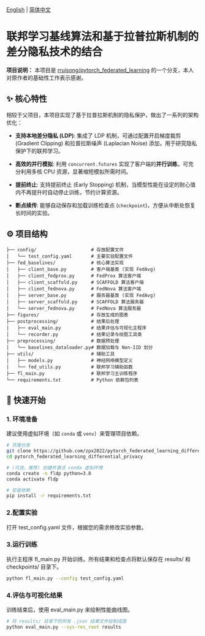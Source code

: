 [English](README.md) | [简体中文](README.zh-CN.md)
# 联邦学习基线算法和基于拉普拉斯机制的差分隐私技术的结合

**项目说明：** 本项目是 [rruisong/pytorch_federated_learning](https://github.com/rruisong/pytorch_federated_learning) 的一个分支，本人对原作者的基础性工作表示感谢。

## ✨ 核心特性

相较于父项目，本项目实现了基于拉普拉斯机制的隐私保护，做出了一系列的架构优化：
- **支持本地差分隐私 (LDP)**: 集成了 LDP 机制，可通过配置开启梯度裁剪 (Gradient Clipping) 和拉普拉斯噪声 (Laplacian Noise) 添加，用于研究隐私保护下的联邦学习。

- **高效的并行模拟**: 利用 `concurrent.futures` 实现了客户端的**并行训练**，可充分利用多核 CPU 资源，显著缩短模拟所需时间。

- **提前终止**: 支持提前终止 (Early Stopping) 机制，当模型性能在设定的耐心值内不再提升时自动停止训练，节约计算资源。

- **断点续传**: 能够自动保存和加载训练检查点 (`checkpoint`)，方便从中断处恢复长时间的实验。

## ⚙️ 项目结构

```text
├── config/                    # 存放配置文件
│   └── test_config.yaml       # 主要实验配置文件
├── fed_baselines/             # 核心算法实现
│   ├── client_base.py         # 客户端基类 (实现 FedAvg)
│   ├── client_fedprox.py      # FedProx 算法客户端
│   ├── client_scaffold.py     # SCAFFOLD 算法客户端
│   ├── client_fednova.py      # FedNova 算法客户端
│   ├── server_base.py         # 服务器基类 (实现 FedAvg)
│   ├── server_scaffold.py     # SCAFFOLD 算法服务器
│   └── server_fednova.py      # FedNova 算法服务器
├── figures/                   # 存放生成的图表
├── postprocessing/            # 结果后处理
│   ├── eval_main.py           # 结果评估与可视化主程序
│   └── recorder.py            # 结果记录与绘图工具类
├── preprocessing/             # 数据预处理
│   └── baselines_dataloader.py# 数据加载与 Non-IID 划分
├── utils/                     # 辅助工具
│   ├── models.py              # 神经网络模型定义
│   └── fed_utils.py           # 联邦学习辅助函数
├── fl_main.py                 # 联邦学习主训练程序
└── requirements.txt           # Python 依赖包列表
```

## 🚀 快速开始

### 1. 环境准备

建议使用虚拟环境（如 `conda` 或 `venv`）来管理项目依赖。

```bash
# 克隆仓库
git clone https://github.com/zpx2022/pytorch_federated_learning_differential_privacy.git
cd pytorch_federated_learning_differential_privacy

# (可选，推荐) 创建并激活 conda 虚拟环境
conda create -n fldp python=3.8
conda activate fldp

# 安装依赖
pip install -r requirements.txt
```

### 2.配置实验
打开 test_config.yaml 文件，根据您的需求修改实验参数。

### 3.运行训练
执行主程序 fl_main.py 开始训练。所有结果和检查点将默认保存在 results/ 和 checkpoints/ 目录下。
```bash
python fl_main.py --config test_config.yaml
```

### 4.评估与可视化结果
训练结束后，使用 eval_main.py 来绘制性能曲线图。
```bash
# 将 results/ 目录下的所有 .json 结果文件绘制成图
python eval_main.py --sys-res_root results
```
